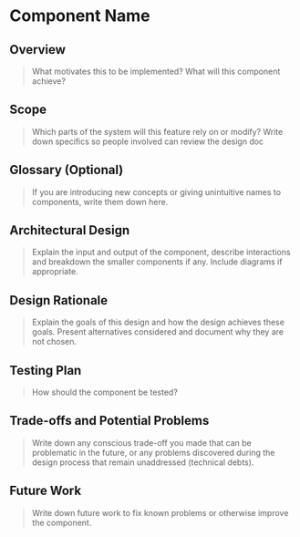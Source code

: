 # Component Name

## Overview

>What motivates this to be implemented? What will this component achieve? 

## Scope
>Which parts of the system will this feature rely on or modify? Write down specifics so people involved can review the design doc

## Glossary (Optional)

>If you are introducing new concepts or giving unintuitive names to components, write them down here.

## Architectural Design
>Explain the input and output of the component, describe interactions and breakdown the smaller components if any. Include diagrams if appropriate.

## Design Rationale
>Explain the goals of this design and how the design achieves these goals. Present alternatives considered and document why they are not chosen.

## Testing Plan
>How should the component be tested?

## Trade-offs and Potential Problems
>Write down any conscious trade-off you made that can be problematic in the future, or any problems discovered during the design process that remain unaddressed (technical debts).

## Future Work
>Write down future work to fix known problems or otherwise improve the component.

